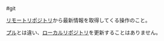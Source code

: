#git 

[リモートリポジトリ](リモートリポジトリ.md)から最新情報を取得してくる操作のこと。

[プル](プル.md)とは違い、[ローカルリポジトリ](ローカルリポジトリ.md)を更新することはありません。

